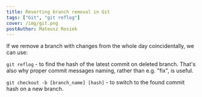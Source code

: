 ```yaml
---
title: Reverting branch removal in Git
tags: ["Git", "git reflog"]
cover: /img/git.png
postAuthor: Mateusz Rosiek
---
```


If we remove a branch with changes from the whole day coincidentally, we can use:

`git reflog` - to find the hash of the latest commit on deleted branch.
That's also why proper commit messages naming, rather than e.g. "fix", is useful.

`git checkout -b [branch_name] [hash]` - to switch to the found commit hash on a new branch.
